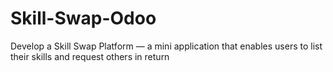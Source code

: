 # Skill-Swap-Odoo
Develop a Skill Swap Platform — a mini application that enables users to list their skills and
request others in return
